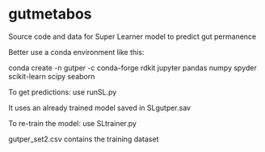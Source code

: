 # gutmetabos
Source code and data for Super Learner model to predict gut permanence

Better use a conda environment like this:

conda create -n gutper -c conda-forge rdkit jupyter pandas numpy spyder scikit-learn scipy seaborn

To get predictions: use runSL.py

It uses an already trained model saved in SLgutper.sav

To re-train the model: use SLtrainer.py

gutper_set2.csv contains the training dataset
